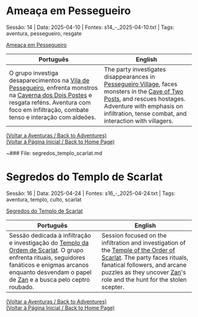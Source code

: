
# Ameaça em Pessegueiro

Sessão: 14 | Data: 2025-04-10 | Fontes: s14_-_2025-04-10.txt | Tags: aventura, pessegueiro, resgate

[Ameaça em Pessegueiro](ameaca_em_pessegueiro.png)

| Português | English |
|-----------|---------|
| O grupo investiga desaparecimentos na [Vila de Pessegueiro](vila_de_pessegueiro.md), enfrenta monstros na [Caverna dos Dois Postes](caverna_dos_dois_postes.md) e resgata reféns. Aventura com foco em infiltração, combate tenso e interação com aldeões. | The party investigates disappearances in [Pessegueiro Village](vila_de_pessegueiro.md), faces monsters in the [Cave of Two Posts](caverna_dos_dois_postes.md), and rescues hostages. Adventure with emphasis on infiltration, tense combat, and interaction with villagers. |

[(Voltar a Aventuras / Back to Adventures)](aventuras.md)  
[(Voltar à Página Inicial / Back to Home Page)](index.md)

~### File: segredos_templo_scarlat.md

# Segredos do Templo de Scarlat

Sessão: 16 | Data: 2025-04-24 | Fontes: s16_-_2025-04-24.txt | Tags: aventura, templo, culto, scarlat

[Segredos do Templo de Scarlat](segredos_templo_scarlat.png)

| Português | English |
|-----------|---------|
| Sessão dedicada à infiltração e investigação do [Templo da Ordem de Scarlat](templo_ordem_de_scarlat.md). O grupo enfrenta rituais, seguidores fanáticos e enigmas arcanos enquanto desvendam o papel de [Zan](zan.md) e a busca pelo ceptro roubado. | Session focused on the infiltration and investigation of the [Temple of the Order of Scarlat](templo_ordem_de_scarlat.md). The party faces rituals, fanatical followers, and arcane puzzles as they uncover [Zan](zan.md)'s role and the hunt for the stolen scepter. |

[(Voltar a Aventuras / Back to Adventures)](aventuras.md)  
[(Voltar à Página Inicial / Back to Home Page)](index.md)

